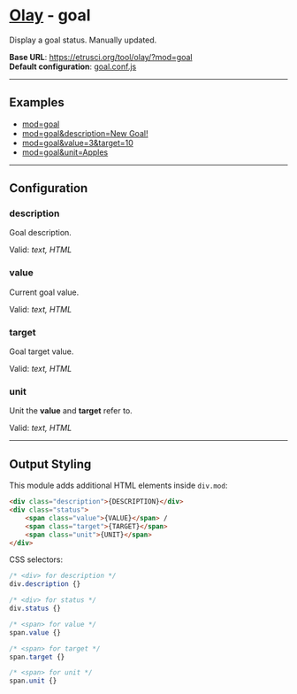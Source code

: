# [Olay](../../../README.md) - goal

Display a goal status. Manually updated.

**Base URL**: <https://etrusci.org/tool/olay/?mod=goal>  
**Default configuration**: [goal.conf.js](./goal.conf.js)

---

## Examples

- [mod=goal](https://etrusci.org/tool/olay/?mod=goal)
- [mod=goal&description=New Goal!](https://etrusci.org/tool/olay/?mod=goal&description=New+Goal!)
- [mod=goal&value=3&target=10](https://etrusci.org/tool/olay/?mod=goal&value=3&target=10)
- [mod=goal&unit=Apples](https://etrusci.org/tool/olay/?mod=goal&unit=Apples)

---

## Configuration

### description

Goal description.

Valid: *text, HTML*

### value

Current goal value.

Valid: *text, HTML*

### target

Goal target value.

Valid: *text, HTML*

### unit

Unit the **value** and **target** refer to.

Valid: *text, HTML*

---

## Output Styling

This module adds additional HTML elements inside `div.mod`:

```html
<div class="description">{DESCRIPTION}</div>
<div class="status">
    <span class="value">{VALUE}</span> /
    <span class="target">{TARGET}</span>
    <span class="unit">{UNIT}</span>
</div>
```

CSS selectors:

```css
/* <div> for description */
div.description {}

/* <div> for status */
div.status {}

/* <span> for value */
span.value {}

/* <span> for target */
span.target {}

/* <span> for unit */
span.unit {}
```
